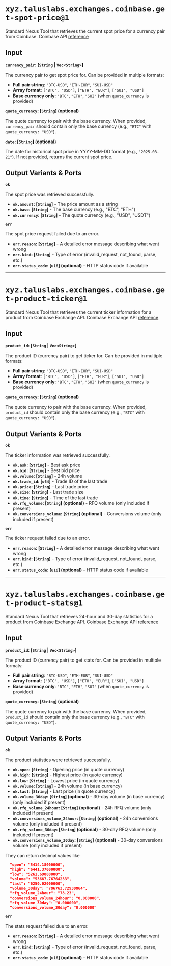 # `xyz.taluslabs.exchanges.coinbase.get-spot-price@1`

Standard Nexus Tool that retrieves the current spot price for a currency pair from Coinbase. Coinbase API [reference](https://docs.cdp.coinbase.com/coinbase-app/track-apis/prices)

## Input

**`currency_pair`: [`String` | `Vec<String>`]**

The currency pair to get spot price for. Can be provided in multiple formats:

- **Full pair string**: `"BTC-USD"`, `"ETH-EUR"`, `"SUI-USD"`
- **Array format**: `["BTC", "USD"]`, `["ETH", "EUR"]`, `["SUI", "USD"]`
- **Base currency only**: `"BTC"`, `"ETH"`, `"SUI"` (when `quote_currency` is provided)

**`quote_currency`: [`String`] (optional)**

The quote currency to pair with the base currency. When provided, `currency_pair` should contain only the base currency (e.g., `"BTC"` with `quote_currency: "USD"`).

**`date`: [`String`] (optional)**

The date for historical spot price in YYYY-MM-DD format (e.g., `"2025-08-21"`). If not provided, returns the current spot price.

## Output Variants & Ports

**`ok`**

The spot price was retrieved successfully.

- **`ok.amount`: [`String`]** - The price amount as a string
- **`ok.base`: [`String`]** - The base currency (e.g., "BTC", "ETH")
- **`ok.currency`: [`String`]** - The quote currency (e.g., "USD", "USDT")

**`err`**

The spot price request failed due to an error.

- **`err.reason`: [`String`]** - A detailed error message describing what went wrong
- **`err.kind`: [`String`]** - Type of error (invalid_request, not_found, parse, etc.)
- **`err.status_code`: [`u16`] (optional)** - HTTP status code if available

---

# `xyz.taluslabs.exchanges.coinbase.get-product-ticker@1`

Standard Nexus Tool that retrieves the current ticker information for a product from Coinbase Exchange API. Coinbase Exchange API [reference](https://docs.cdp.coinbase.com/api-reference/exchange-api/rest-api/products/get-product-ticker)

## Input

**`product_id`: [`String` | `Vec<String>`]**

The product ID (currency pair) to get ticker for. Can be provided in multiple formats:

- **Full pair string**: `"BTC-USD"`, `"ETH-EUR"`, `"SUI-USD"`
- **Array format**: `["BTC", "USD"]`, `["ETH", "EUR"]`, `["SUI", "USD"]`
- **Base currency only**: `"BTC"`, `"ETH"`, `"SUI"` (when `quote_currency` is provided)

**`quote_currency`: [`String`] (optional)**

The quote currency to pair with the base currency. When provided, `product_id` should contain only the base currency (e.g., `"BTC"` with `quote_currency: "USD"`).

## Output Variants & Ports

**`ok`**

The ticker information was retrieved successfully.

- **`ok.ask`: [`String`]** - Best ask price
- **`ok.bid`: [`String`]** - Best bid price
- **`ok.volume`: [`String`]** - 24h volume
- **`ok.trade_id`: [`u64`]** - Trade ID of the last trade
- **`ok.price`: [`String`]** - Last trade price
- **`ok.size`: [`String`]** - Last trade size
- **`ok.time`: [`String`]** - Time of the last trade
- **`ok.rfq_volume`: [`String`] (optional)** - RFQ volume (only included if present)
- **`ok.conversions_volume`: [`String`] (optional)** - Conversions volume (only included if present)

**`err`**

The ticker request failed due to an error.

- **`err.reason`: [`String`]** - A detailed error message describing what went wrong
- **`err.kind`: [`String`]** - Type of error (invalid_request, not_found, parse, etc.)
- **`err.status_code`: [`u16`] (optional)** - HTTP status code if available

---

# `xyz.taluslabs.exchanges.coinbase.get-product-stats@1`

Standard Nexus Tool that retrieves 24-hour and 30-day statistics for a product from Coinbase Exchange API. Coinbase Exchange API [reference](https://docs.cdp.coinbase.com/api-reference/exchange-api/rest-api/products/get-product-stats)

## Input

**`product_id`: [`String` | `Vec<String>`]**

The product ID (currency pair) to get stats for. Can be provided in multiple formats:

- **Full pair string**: `"BTC-USD"`, `"ETH-EUR"`, `"SUI-USD"`
- **Array format**: `["BTC", "USD"]`, `["ETH", "EUR"]`, `["SUI", "USD"]`
- **Base currency only**: `"BTC"`, `"ETH"`, `"SUI"` (when `quote_currency` is provided)

**`quote_currency`: [`String`] (optional)**

The quote currency to pair with the base currency. When provided, `product_id` should contain only the base currency (e.g., `"BTC"` with `quote_currency: "USD"`).

## Output Variants & Ports

**`ok`**

The product statistics were retrieved successfully.

- **`ok.open`: [`String`]** - Opening price (in quote currency)
- **`ok.high`: [`String`]** - Highest price (in quote currency)
- **`ok.low`: [`String`]** - Lowest price (in quote currency)
- **`ok.volume`: [`String`]** - 24h volume (in base currency)
- **`ok.last`: [`String`]** - Last price (in quote currency)
- **`ok.volume_30day`: [`String`] (optional)** - 30-day volume (in base currency) (only included if present)
- **`ok.rfq_volume_24hour`: [`String`] (optional)** - 24h RFQ volume (only included if present)
- **`ok.conversions_volume_24hour`: [`String`] (optional)** - 24h conversions volume (only included if present)
- **`ok.rfq_volume_30day`: [`String`] (optional)** - 30-day RFQ volume (only included if present)
- **`ok.conversions_volume_30day`: [`String`] (optional)** - 30-day conversions volume (only included if present)

They can return decimal values like

```json
  "open": "5414.18000000",
  "high": "6441.37000000",
  "low": "5261.69000000",
  "volume": "53687.76764233",
  "last": "6250.02000000",
  "volume_30day": "786763.72930864",
  "rfq_volume_24hour": "78.23",
  "conversions_volume_24hour": "0.000000",
  "rfq_volume_30day": "0.000000",
  "conversions_volume_30day": "0.000000"
```

**`err`**

The stats request failed due to an error.

- **`err.reason`: [`String`]** - A detailed error message describing what went wrong
- **`err.kind`: [`String`]** - Type of error (invalid_request, not_found, parse, etc.)
- **`err.status_code`: [`u16`] (optional)** - HTTP status code if available
